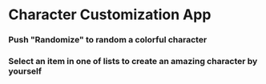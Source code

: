 # Character Customization App

### Push "Randomize" to random a colorful character

### Select an item in one of lists to create an amazing character by yourself

